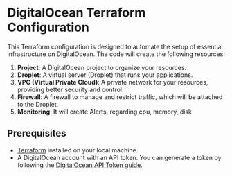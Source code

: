 # DigitalOcean Terraform Configuration

This Terraform configuration is designed to automate the setup of essential infrastructure on DigitalOcean. The code will create the following resources:

1. **Project**: A DigitalOcean project to organize your resources.
2. **Droplet**: A virtual server (Droplet) that runs your applications.
3. **VPC (Virtual Private Cloud)**: A private network for your resources, providing better security and control.
4. **Firewall**: A firewall to manage and restrict traffic, which will be attached to the Droplet.
5. **Monitoring**: It will create Alerts, regarding cpu, memory, disk

## Prerequisites

- [Terraform](https://www.terraform.io/downloads.html) installed on your local machine.
- A DigitalOcean account with an API token. You can generate a token by following the [DigitalOcean API Token guide](https://docs.digitalocean.com/reference/api-create-personal-access-token/).

